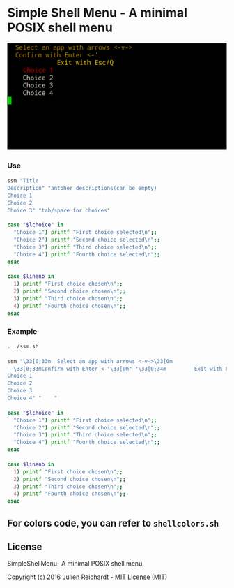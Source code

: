 # Simple Shell Menu - A minimal POSIX shell menu

![screenshot](https://raw.githubusercontent.com/j8r/SimpleShellMenu/master/screenshot.png)

### Use

```sh
ssm "Title
Description" "antoher descriptions(can be empty)
Choice 1
Choice 2
Choice 3" "tab/space for choices"

case "$lchoice" in
  "Choice 1") printf "First choice selected\n";;
  "Choice 2") printf "Second choice selected\n";;
  "Choice 3") printf "Third choice selected\n";;
  "Choice 4") printf "Fourth choice selected\n";;
esac

case $linenb in
  1) printf "First choice chosen\n";;
  2) printf "Second choice chosen\n";;
  3) printf "Third choice chosen\n";;
  4) printf "Fourth choice chosen\n";;
esac
```

### Example

```sh
. ./ssm.sh

ssm "\33[0;33m  Select an app with arrows <-v->\33[0m
  \33[0;33mConfirm with Enter <-'\33[0m" "\33[0;34m         Exit with Esc/Q\33[0m
Choice 1
Choice 2
Choice 3
Choice 4" "    "

case "$lchoice" in
  "Choice 1") printf "First choice selected\n";;
  "Choice 2") printf "Second choice selected\n";;
  "Choice 3") printf "Third choice selected\n";;
  "Choice 4") printf "Fourth choice selected\n";;
esac

case $linenb in
  1) printf "First choice chosen\n";;
  2) printf "Second choice chosen\n";;
  3) printf "Third choice chosen\n";;
  4) printf "Fourth choice chosen\n";;
esac
```

## For colors code, you can refer to `shellcolors.sh`

## License

SimpleShellMenu- A minimal POSIX shell menu

Copyright (c) 2016 Julien Reichardt - [MIT License](http://opensource.org/licenses/MIT) (MIT)
